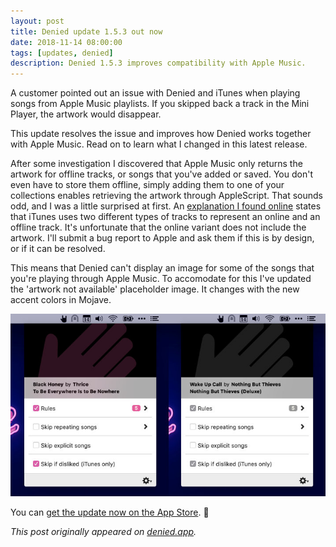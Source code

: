 ```yaml
---
layout: post
title: Denied update 1.5.3 out now
date: 2018-11-14 08:00:00
tags: [updates, denied]
description: Denied 1.5.3 improves compatibility with Apple Music.
---
```


A customer pointed out an issue with Denied and iTunes when playing songs from Apple Music playlists. If you skipped back a track in the Mini Player, the artwork would disappear. 

This update resolves the issue and improves how Denied works together with Apple Music. Read on to learn what I changed in this latest release.

<!-- more -->

After some investigation I discovered that Apple Music only returns the artwork for offline tracks, or songs that you've added or saved. You don't even have to store them offline, simply adding them to one of your collections enables retrieving the artwork through AppleScript. That sounds odd, and I was a little surprised at first. An [explanation I found online](https://stackoverflow.com/a/37473465) states that iTunes uses two different types of tracks to represent an online and an offline track. It's unfortunate that the online variant does not include the artwork. I'll submit a bug report to Apple and ask them if this is by design, or if it can be resolved.

This means that Denied can't display an image for some of the songs that you're playing through Apple Music. To accomodate for this I've updated the 'artwork not available' placeholder image. It changes with the new accent colors in Mojave.

![New 'artwork not available' placeholder image in Denied](/assets/img/news/itunes-no-artwork.jpg)

You can [get the update now on the App Store](https://www.denied.app/appstore). 🚀

_This post originally appeared on [denied.app](https://www.denied.app/news/update-1.5.3-out-now/)._
